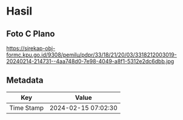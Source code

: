 # Hasil

## Foto C Plano

https://sirekap-obj-formc.kpu.go.id/9308/pemilu/pdpr/33/18/21/20/03/3318212003019-20240214-214731--4aa748d0-7e98-4049-a8f1-5312e2dc6dbb.jpg


## Metadata

| Key        | Value               |
| ---------- | ------------------- |
| Time Stamp | 2024-02-15 07:02:30 |



